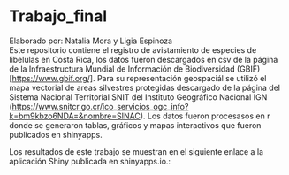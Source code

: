 # Trabajo_final
Elaborado por: Natalia Mora y Ligia Espinoza  
Este repositorio contiene el registro de avistamiento de especies de libelulas en Costa Rica, los datos fueron descargados en csv de la página de la Infraestructura Mundial de Información de Biodiversidad (GBIF) [https://www.gbif.org/]. Para su representación geospaciál se utilizó el mapa vectorial de areas silvestres protegidas descargado de la página del Sistema Nacional Territorial SNIT del Instituto Geográfico Nacional IGN (https://www.snitcr.go.cr/ico_servicios_ogc_info?k=bm9kbzo6NDA=&nombre=SINAC). Los datos fueron procesasos en r donde se generaron tablas, gráficos y mapas interactivos que fueron publicados en shinyapps. 

Los resultados de este trabajo se muestran en el siguiente enlace a la aplicación Shiny publicada en shinyapps.io.:
